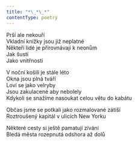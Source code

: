 ```yaml
---
title: "*\_*\_*"
contentType: poetry
---
```


<section>

Prší ale nekouří  
Vkladní knížky jsou již neplatné  
Někteří lidé je přirovnávají k neonům  
Jak šustí  
Jako vnitřnosti

</section>

<section>

V noční košili je stále léto  
Okna jsou plná tváří  
Loví se jako velryby  
Jsou zakulacené aby nebolely  
Kdykoli se snažíme nasoukat celou větu do kabátu

</section>

<section>

Občas jsme se potkali jako rozmalované zátiší  
Roztroušený kapitál v ulicích New Yorku

</section>

<section>

Některé cesty si ještě pamatují zívání  
Bledá města rozepnutá odshora až dolů

</section>
